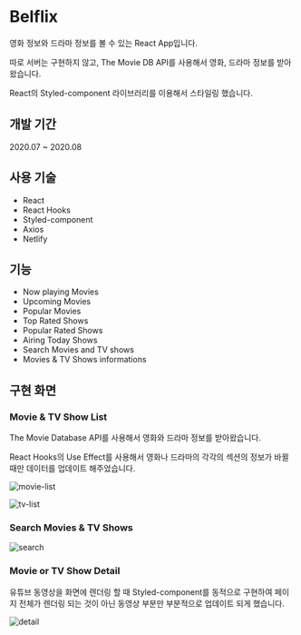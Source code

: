 # Belflix

영화 정보와 드라마 정보를 볼 수 있는 React App입니다. 

따로 서버는 구현하지 않고, The Movie DB API를 사용해서 영화, 드라마 정보를 받아왔습니다.

React의 Styled-component 라이브러리를 이용해서 스타일링 했습니다.

## 개발 기간

2020.07 ~ 2020.08

## 사용 기술

- React 
- React Hooks
- Styled-component
- Axios
- Netlify

## 기능

- Now playing Movies
- Upcoming Movies
- Popular Movies
- Top Rated Shows
- Popular Rated Shows
- Airing Today Shows
- Search Movies and TV shows  
- Movies & TV Shows informations


## 구현 화면 

### Movie & TV Show List

The Movie Database API를 사용해서 영화와 드라마 정보를 받아왔습니다. 

React Hooks의 Use Effect를 사용해서 영화나 드라마의 각각의 섹션의 정보가 바뀔 때만 데이터를 업데이트 해주었습니다.

![movie-list](https://user-images.githubusercontent.com/31975706/90132538-02898580-dda9-11ea-9394-66ee00519f79.gif)

![tv-list](https://user-images.githubusercontent.com/31975706/90132580-146b2880-dda9-11ea-91ce-8e44c5872507.gif)


### Search Movies & TV Shows

![search](https://user-images.githubusercontent.com/31975706/90132591-1b923680-dda9-11ea-8b16-5f75d3538d4e.gif)


### Movie or TV Show Detail

유튜브 동영상을 화면에 렌더링 할 때 Styled-component를 동적으로 구현하여 페이지 전체가 렌더링 되는 것이 아닌 동영상 부분만 부분적으로 업데이트 되게 했습니다.

![detail](https://user-images.githubusercontent.com/31975706/90132614-2220ae00-dda9-11ea-9de6-f55c937bc0ae.gif)
